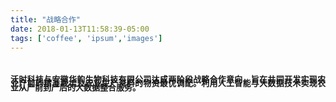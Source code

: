 ```yaml
---
title: "战略合作"
date: 2018-01-13T11:58:39-05:00
tags: ['coffee', 'ipsum','images']
---
```


<h1 style = "line-height:0.5">
<head>
<font size = 2rem>
	<p style = "text-align:justify">
沃时科技与安徽华韵生物科技有限公司达成两阶段战略合作意向，旨在共同开发实现农业产前的精准栽培及农业生产资料的物资最优调配。利用人工智能与大数据技术实现农业从产前到产后的大数据整合服务。
</font>
</head>

</h1>